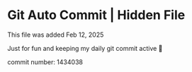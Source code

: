 # Git Auto Commit | Hidden File

This file was added Feb 12, 2025

Just for fun and keeping my daily git commit active 🤪

commit number: 1434038
